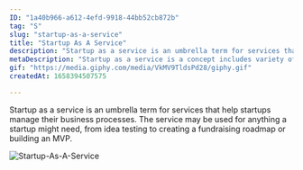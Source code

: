 ```yaml
---
ID: "1a40b966-a612-4efd-9918-44bb52cb872b"
tag: "S"
slug: "startup-as-a-service"
title: "Startup As A Service"
description: "Startup as a service is an umbrella term for services that help startups manage their business processes. The service may be used for anything a startup might need, from idea testing to creating a fundraising roadmap or building an MVP."
metaDescription: "Startup as a service is a concept includes variety of services that helps startups."
gif: "https://media.giphy.com/media/VkMV9TldsPd28/giphy.gif"
createdAt: 1658394507575

---
```

Startup as a service is an umbrella term for services that help startups manage their business processes. The service may be used for anything a startup might need, from idea testing to creating a fundraising roadmap or building an MVP.

![Startup-As-A-Service](https://media.giphy.com/media/VkMV9TldsPd28/giphy.gif)